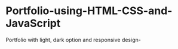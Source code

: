 # Portfolio-using-HTML-CSS-and-JavaScript
 Portfolio with light, dark option and responsive design-
